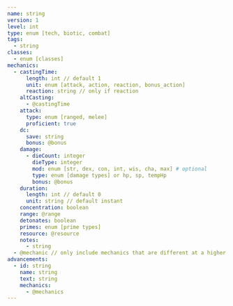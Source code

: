 ```yaml
---
name: string
version: 1
level: int
type: enum [tech, biotic, combat]
tags:
  - string
classes:
  - enum [classes]
mechanics:
  - castingTime:
      length: int // default 1
      unit: enum [attack, action, reaction, bonus_action]
      reaction: string // only if reaction
    altCasting:
      - @castingTime
    attack:
      type: enum [ranged, melee]
      proficient: true
    dc:
      save: string
      bonus: @bonus
    damage:
      - dieCount: integer
        dieType: integer
        mod: enum [str, dex, con, int, wis, cha, max] # optional
        type: enum [damage types] or hp, sp, tempHp
        bonus: @bonus
    duration:
      length: int // default 0
      unit: string // default instant
    concentration: boolean
    range: @range
    detonates: boolean
    primes: enum [prime types]
    resource: @resource
    notes:
      - string
  - @mechanic // only include mechanics that are different at a higher level
advancements:
  - id: string
    name: string
    text: string
    mechanics:
      - @mechanics
---
```

